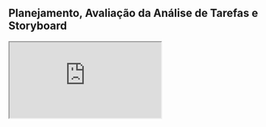 ## Planejamento, Avaliação da Análise de Tarefas e Storyboard

<iframe class="release-video" src="https://youtube.com/embed/XWKrhNG_3hA" name="Apresentação Planejamento" allow="accelerometer; autoplay; encrypted-media; gyroscope; picture-in-picture" allowfullscreen > Seu navegador não possui suporte para esse recurso... </iframe>